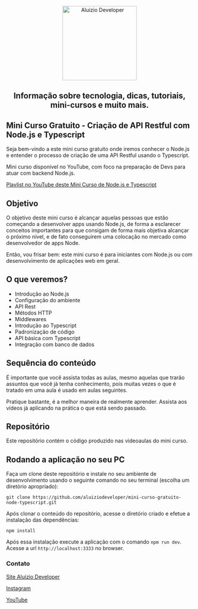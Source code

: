 <p align="center">
  <a href="https://aluiziodeveloper.com.br/">
    <img alt="Aluizio Developer" src="https://aluiziodeveloper.com.br/assets/img/icon.png" width="200" />
  </a>
</p>
<h2 align="center">
Informação sobre tecnologia, dicas, tutoriais, mini-cursos e muito mais.
</h2>

## Mini Curso Gratuito - Criação de API Restful com Node.js e Typescript

Seja bem-vindo a este mini curso gratuito onde iremos conhecer o Node.js e entender o processo de criação de uma API Restful usando o Typescript.

Mini curso disponível no YouTube, com foco na preparação de Devs para atuar com backend Node.js.

[Playlist no YouTube deste Mini Curso de Node.js e Typescript](https://www.youtube.com/watch?v=M-pNDHC25Vg&list=PLE0DHiXlN_qp251xWxdb_stPj98y1auhc)

## Objetivo

O objetivo deste mini curso é alcançar aquelas pessoas que estão começando a desenvolver apps usando Node.js, de forma a esclarecer conceitos importantes para que consigam de forma mais objetiva alcançar o próximo nível, e de fato conseguirem uma colocação no mercado como desenvolvedor de apps Node.

Então, vou frisar bem: este mini curso é para iniciantes com Node.js ou com desenvolvimento de aplicações web em geral.

## O que veremos?

- Introdução ao Node.js
- Configuração do ambiente
- API Rest
- Métodos HTTP
- Middlewares
- Introdução ao Typescript
- Padronização de código
- API básica com Typescript
- Integração com banco de dados

## Sequência do conteúdo

É importante que você assista todas as aulas, mesmo aquelas que trarão assuntos que você já tenha conhecimento, pois muitas vezes o que é tratado em uma aula é usado em aulas seguintes.

Pratique bastante, é a melhor maneira de realmente aprender. Assista aos vídeos já aplicando na prática o que está sendo passado.

## Repositório

Este repositório contém o código produzido nas videoaulas do mini curso.

## Rodando a aplicação no seu PC

Faça um clone deste repositório e instale no seu ambiente de desenvolvimento usando o seguinte comando no seu terminal (escolha um diretório apropriado):

```
git clone https://github.com/aluiziodeveloper/mini-curso-gratuito-node-typescript.git
```

Após clonar o conteúdo do repositório, acesse o diretório criado e efetue a instalação das dependências:

```
npm install
```

Após essa instalação execute a aplicação com o comando `npm run dev`. Acesse a url `http://localhost:3333` no browser.

### Contato

[Site Aluizio Developer](https://aluiziodeveloper.com.br)

[Instagram](https://www.instagram.com/smartcontacts/)

[YouTube](https://www.youtube.com/jorgealuizio)